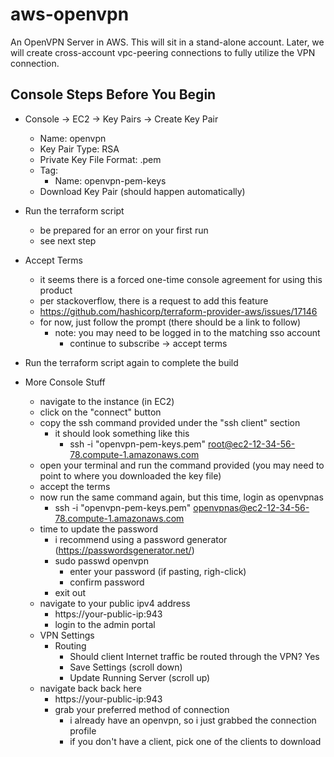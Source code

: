 # aws-openvpn
An OpenVPN Server in AWS.  This will sit in a stand-alone account.  Later, we will create cross-account vpc-peering connections to fully utilize the VPN connection.

## Console Steps Before You Begin
- Console -> EC2 -> Key Pairs -> Create Key Pair
    - Name: openvpn
    - Key Pair Type: RSA
    - Private Key File Format: .pem
    - Tag:
        - Name: openvpn-pem-keys
    - Download Key Pair (should happen automatically)

- Run the terraform script
    - be prepared for an error on your first run
    - see next step

- Accept Terms
    - it seems there is a forced one-time console agreement for using this product
    - per stackoverflow, there is a request to add this feature
    - https://github.com/hashicorp/terraform-provider-aws/issues/17146
    - for now, just follow the prompt (there should be a link to follow)
        - note: you may need to be logged in to the matching sso account
            - continue to subscribe -> accept terms

- Run the terraform script again to complete the build

- More Console Stuff
    - navigate to the instance (in EC2)
    - click on the "connect" button
    - copy the ssh command provided under the "ssh client" section
        - it should look something like this
            - ssh -i "openvpn-pem-keys.pem" root@ec2-12-34-56-78.compute-1.amazonaws.com
    - open your terminal and run the command provided (you may need to point to where you downloaded the key file)
    - accept the terms
    - now run the same command again, but this time, login as openvpnas
        - ssh -i "openvpn-pem-keys.pem" openvpnas@ec2-12-34-56-78.compute-1.amazonaws.com
    - time to update the password
        - i recommend using a password generator (https://passwordsgenerator.net/)
        - sudo passwd openvpn
            - enter your password (if pasting, righ-click)
            - confirm password
        - exit out
    - navigate to your public ipv4 address
        - https://your-public-ip:943
        - login to the admin portal
    - VPN Settings
        - Routing
            - Should client Internet traffic be routed through the VPN? Yes
            - Save Settings (scroll down)
            - Update Running Server (scroll up)
    - navigate back back here 
        - https://your-public-ip:943
        - grab your preferred method of connection
            - i already have an openvpn, so i just grabbed the connection profile
            - if you don't have a client, pick one of the clients to download

